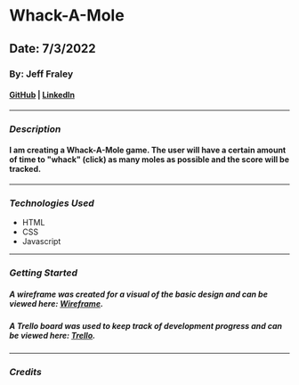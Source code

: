 # Whack-A-Mole

## Date: 7/3/2022

### By: Jeff Fraley

#### [GitHub](https://github.com/frank-booth) | [LinkedIn](https://www.linkedin.com/in/jeff-fraley)

---

### **_Description_**

#### I am creating a Whack-A-Mole game. The user will have a certain amount of time to "whack" (click) as many moles as possible and the score will be tracked.

---

### **_Technologies Used_**

- HTML
- CSS
- Javascript

---

### **_Getting Started_**

##### A wireframe was created for a visual of the basic design and can be viewed here: [Wireframe](https://wireframe.cc/pro/edit/563443).

##### A Trello board was used to keep track of development progress and can be viewed here: [Trello](https://trello.com/b/11nsHsJ7/whack-a-mole-unit-1).

---

### **_Credits_**
